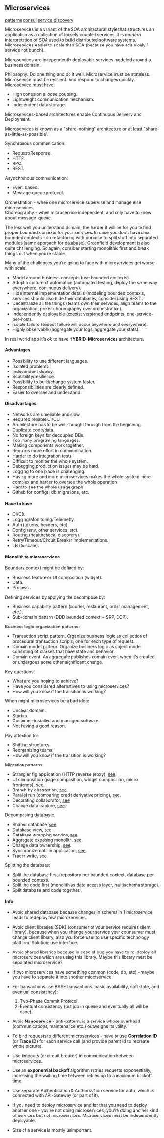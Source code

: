 Microservices
-

[patterns](https://microservices.io/patterns/)
[consul](https://www.consul.io/)
[service discovery](https://github.com/etcd-io/etcd)

Microservices is a variant of the SOA
architectural style that structures an application as a collection of loosely coupled services.
It is *modern* interpretation of SOA used to build distributed software systems.
Microservices easier to scale than SOA (because you have scale only 1 service not bunch).

Microservices are independently deployable services modeled around a business domain.

Philosophy: Do one thing and do it well.
Microservice must be stateless.
Microservice must be resilient. And respond to changes quickly.
Microservice must have:
* High cohesion & loose coupling.
* Lightweight communication mechanism.
* Independent data storage.

Microservices-based architectures enable Continuous Delivery and Deployment.

Microservices is known as a "share-nothing" architecture
or at least "share-as-little-as-possible".

Synchronous communication:
* Request/Response.
* HTTP.
* RPC.
* REST.

Asynchronous communication:
* Event based.
* Message queue protocol.

Orchestration - when one microservice supervise and manage else microservices.
<br>Choreography - when microservice independent, and only have to know about message-queue.

The less well you understand domain,
the harder it will be for you to find proper bounded contexts for your services.
In case you don't have clear bounded contexts - do refactoring
with purpose to split stuff into separated modules (same approach for database).
Greenfield development is also quite challenging.
So again, consider starting monolithic first and break things out when you’re stable.

Many of the challenges you’re going to face with microservices get worse with scale.

* Model around business concepts
  (use bounded contexts).
* Adopt a culture of automation
  (automated testing, deploy the same way everywhere, continuous delivery).
* Hide internal implementation details
  (modeling bounded contexts, services should also hide their databases, consider using REST).
* Decentralize all the things
  (teams own their services, align teams to the organization, prefer choreography over orchestration).
* Independently deployable
  (coexist versioned endpoints, one-service-per-host).
* Isolate failure
  (expect failure will occur anywhere and everywhere).
* Highly observable
  (aggregate your logs, aggregate your stats).

In real world app it's *ok* to have **HYBRID-Microservices** architecture.

#### Advantages

* Possibility to use different languages.
* Isolated problems.
* Independent deploy.
* Scalability/resilience.
* Possibility to build/change system faster.
* Responsibilities are clearly defined.
* Easier to oversee and understand.

#### Disadvantages

* Networks are unreliable and slow.
* Required reliable CI/CD.
* Architecture has to be well-thought through from the beginning.
* Duplicate code/data.
* No foreign keys for decoupled DBs.
* Too many programing languages.
* Making components work together.
* Requires more effort in communication.
* Harder to do integration tests.
* Difficult to monitor the whole system.
* Debugging production issues may be hard.
* Logging to one place is challenging.
* Having more and more microservices makes the whole system more complex and harder to oversee the whole operation.
* Hard to see the whole usage graph.
* Github for configs, db migrations, etc.

#### Have to have

* CI/CD.
* Logging/Monitoring/Telemetry.
* Auth (tokens, headers, etc).
* Config (env, other services, etc).
* Routing (healthcheck, discovery).
* Retry/Timeout/Circuit Breaker implementations.
* LB (to scale).

#### Monolith to microservices

Boundary context might be defined by:
* Business feature or UI composition (widget).
* Data.
* Process.

Defining services by applying the decompose by:
* Business capability pattern (courier, restaurant, order management, etc.).
* Sub-domain pattern (DDD bounded context + SRP, CCP).

Business logic organization patterns:
* Transaction script pattern.
  Organize business logic as collection of procedural transaction scripts, one for each type of request.
* Domain model pattern.
  Organize business logic as object model consisting of classes that have state and behavior.
* Domain event.
  An aggregate publishes domain event when it’s created or undergoes some other significant change.

Key questions:
* What are you hoping to achieve?
* Have you considered alternatives to using microservices?
* How will you know if the transition is working?

When might microservices be a bad idea:
* Unclear domain.
* Startup.
* Customer-installed and managed software.
* Not having a good reason.

Pay attention to:
* Shifting structures.
* Reorganizing teams.
* How will you know if the transition is working?

Migration patterns:
* Strangler fig application (HTTP reverse proxy), [see](https://gist.githubusercontent.com/cn007b/384d6938ebef985347b29c15476b55c5/raw/6bca609ed5dae87c29e867db082cb35db8a84b29/microservices.MigrationPattern.StranglerFigApplication.png).
* UI composition (page composition, widget composition, micro frontends), [see](https://gist.githubusercontent.com/cn007b/384d6938ebef985347b29c15476b55c5/raw/6bca609ed5dae87c29e867db082cb35db8a84b29/microservices.MigrationPattern.UIComposition.png).
* Branch by abstraction, [see](https://gist.githubusercontent.com/cn007b/384d6938ebef985347b29c15476b55c5/raw/6bca609ed5dae87c29e867db082cb35db8a84b29/microservices.MigrationPattern.BranchByAbstraction.png).
* Parallel run (comparing credit derivative pricing), [see](https://gist.githubusercontent.com/cn007b/384d6938ebef985347b29c15476b55c5/raw/6bca609ed5dae87c29e867db082cb35db8a84b29/microservices.MigrationPattern.ParallelRun.png).
* Decorating collaborator, [see](https://gist.githubusercontent.com/cn007b/384d6938ebef985347b29c15476b55c5/raw/6bca609ed5dae87c29e867db082cb35db8a84b29/microservices.MigrationPattern.DecoratingCollaborator.png).
* Change data capture, [see](https://gist.githubusercontent.com/cn007b/384d6938ebef985347b29c15476b55c5/raw/6bca609ed5dae87c29e867db082cb35db8a84b29/microservices.MigrationPattern.ChangeDataCapture.png).

Decomposing database:
* Shared database, [see](https://gist.githubusercontent.com/cn007b/384d6938ebef985347b29c15476b55c5/raw/6bca609ed5dae87c29e867db082cb35db8a84b29/microservices.DecomposingDataBase.SharedDatabase.png).
* Database view, [see](https://gist.githubusercontent.com/cn007b/384d6938ebef985347b29c15476b55c5/raw/6bca609ed5dae87c29e867db082cb35db8a84b29/microservices.DecomposingDataBase.DatabaseView.png).
* Database wrapping service, [see](https://gist.githubusercontent.com/cn007b/384d6938ebef985347b29c15476b55c5/raw/6bca609ed5dae87c29e867db082cb35db8a84b29/microservices.DecomposingDataBase.DatabaseWrappingService.png).
* Aggregate exposing monolith, [see](https://gist.githubusercontent.com/cn007b/384d6938ebef985347b29c15476b55c5/raw/6bca609ed5dae87c29e867db082cb35db8a84b29/microservices.DecomposingDataBase.AggregateExposingMonolith.png).
* Change data ownership, [see](https://gist.githubusercontent.com/cn007b/384d6938ebef985347b29c15476b55c5/raw/6bca609ed5dae87c29e867db082cb35db8a84b29/microservices.DecomposingDataBase.ChangeDataOwnership.png).
* Synchronize data in application, [see](https://gist.githubusercontent.com/cn007b/384d6938ebef985347b29c15476b55c5/raw/6bca609ed5dae87c29e867db082cb35db8a84b29/microservices.DecomposingDataBase.SynchronizeDataInApplication.png).
* Tracer write, [see](https://gist.githubusercontent.com/cn007b/384d6938ebef985347b29c15476b55c5/raw/6bca609ed5dae87c29e867db082cb35db8a84b29/microservices.DecomposingDataBase.TracerWrite.png).

Splitting the database:
* Split the database first (repository per bounded context, database per bounded context).
* Split the code first (monolith as data access layer, multischema storage).
* Split database and code together.

#### Info

* Avoid shared database because changes in schema in 1 microservice
leads to redeploy few microservices.

* Avoid client libraries (SDK) (consumer of your service requires client library),
because when you change your service your counsumer must change client library,
also you force user to use specific technology platform.
Solution: use interface.

* Avoid shared libraries because in case of bug you have to re-deploy all microservices
which are using this library. Maybe this library must be separated microservice?

* If two microservices have something common
(code, db, etc) - maybe you have to separate it into another microservice.

* For transactions use BASE transactions
(basic availability, soft state, and eventual consistency):
  1. Two-Phase Commit Protocol.
  2. Eventual consistency (put job in queue and eventually all will be done).

* Avoid **Nanoservice** - anti-pattern,
is a service whose overhead (communications, maintenance etc.) outweighs its utility.

* To bind requests to different microservices -
have to use **Correlation ID** (or **Trace ID**) for each service call
(and provide parent id to recreate whole picture).

* Use timeouts (or circuit breaker) in communication between microservices.

* Use an **exponential backoff** algorithm retries requests exponentially,
increasing the waiting time between retries up to a maximum backoff time.

* Use separate Authentication & Authorization service for auth,
which is connected with API-Gateway (or part of it).

* If you need to deploy microservice and for that you need to deploy another one - you're not
doing microservices, you're doing another kind of services but not microservices.
Microservices must be independently deployable.

* Size of a service is mostly unimportant.
